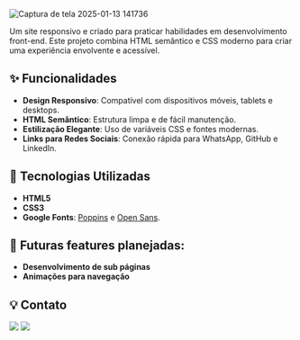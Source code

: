 ![Captura de tela 2025-01-13 141736](https://github.com/user-attachments/assets/cb36d35b-b23b-4552-9ae5-37d0d7c3c727)

Um site responsivo e criado para praticar habilidades em desenvolvimento front-end. Este projeto combina HTML semântico e CSS moderno para criar uma experiência envolvente e acessível.

## ✨ Funcionalidades

- **Design Responsivo**: Compatível com dispositivos móveis, tablets e desktops.
- **HTML Semântico**: Estrutura limpa e de fácil manutenção.
- **Estilização Elegante**: Uso de variáveis CSS e fontes modernas.
- **Links para Redes Sociais**: Conexão rápida para WhatsApp, GitHub e LinkedIn.

## 🔧 Tecnologias Utilizadas

- **HTML5**
- **CSS3**
- **Google Fonts**: [Poppins](https://fonts.google.com/specimen/Poppins) e [Open Sans](https://fonts.google.com/specimen/Open+Sans).

## 🔧 Futuras features planejadas:

- **Desenvolvimento de sub páginas**
- **Animações para navegação**

## 💡 Contato

<a href = "mailto:eamissiagia@gmail.com"><img loading="lazy" src="https://img.shields.io/badge/Gmail-D14836?style=for-the-badge&logo=gmail&logoColor=white" target="_blank"></a>
<a href="https://www.linkedin.com/in/everton-augusto-missiagia-391936162" target="_blank"><img loading="lazy" src="https://img.shields.io/badge/-LinkedIn-%230077B5?style=for-the-badge&logo=linkedin&logoColor=white" target="_blank"></a>   
